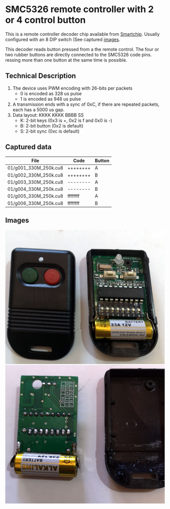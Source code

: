 # SMC5326 remote controller with 2 or 4 control button

This is a remote controller decoder chip available from [Smartchip](http://www.smartchip.com.tw/IC_5326.html).
Usually configured with an 8 DIP switch (See captured [images](#Images).

This decoder reads button pressed from a the remote control. The four or two rubber buttons are directly
connected to the SMC5326 code pins. ressing more than one button at the same time is possible.

## Technical Description
1. The device uses PWM encoding with 26-bits per packets
	* 0 is encoded as 328 us pulse
	* 1 is encoded as 948 us pulse
2. A transmission ends with a sync of 0xC, if there are repeated packets, each has a 5000 us gap.
3. Data layout: KKKK KKKK BBBB SS
	* K: 2-bit keys (0x3 is +, 0x2 is f and 0x0 is -)
	* B: 2-bit button (0x2 is default)
	* S: 2-bit sync (0xc is default)

## Captured data
File | Code | Button
-----|------|-------
01/g001_330M_250k.cu8 | ++++++++ | A
01/g002_330M_250k.cu8 | ++++++++ | B
01/g003_330M_250k.cu8 | -------- | A
01/g004_330M_250k.cu8 | -------- | B
01/g005_330M_250k.cu8 | ffffffff | A
01/g006_330M_250k.cu8 | ffffffff | B

## Images
![front](./img/front.jpg)
![back](./img/back.jpg)
